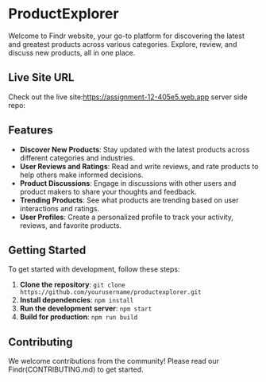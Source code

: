 # ProductExplorer

Welcome to Findr website, your go-to platform for discovering the latest and greatest products across various categories. Explore, review, and discuss new products, all in one place.

## Live Site URL
Check out the live site:https://assignment-12-405e5.web.app
server side repo:

## Features

- **Discover New Products**: Stay updated with the latest products across different categories and industries.
- **User Reviews and Ratings**: Read and write reviews, and rate products to help others make informed decisions.
- **Product Discussions**: Engage in discussions with other users and product makers to share your thoughts and feedback.
- **Trending Products**: See what products are trending based on user interactions and ratings.
- **User Profiles**: Create a personalized profile to track your activity, reviews, and favorite products.

## Getting Started

To get started with development, follow these steps:

1. **Clone the repository**: `git clone https://github.com/yourusername/productexplorer.git`
2. **Install dependencies**: `npm install`
3. **Run the development server**: `npm start`
4. **Build for production**: `npm run build`

## Contributing

We welcome contributions from the community! Please read our Findr(CONTRIBUTING.md) to get started. 
        



 
